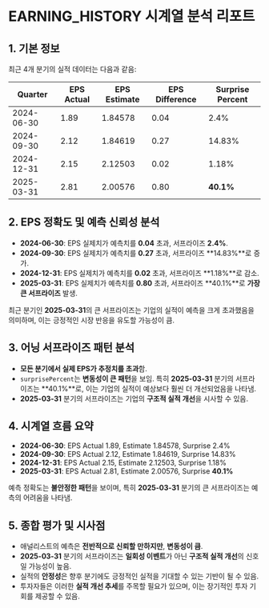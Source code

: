 # EARNING_HISTORY 시계열 분석 리포트

## 1. 기본 정보

최근 4개 분기의 실적 데이터는 다음과 같음:

| Quarter     | EPS Actual | EPS Estimate | EPS Difference | Surprise Percent |
|-------------|------------|--------------|----------------|------------------|
| 2024-06-30  | 1.89       | 1.84578      | 0.04           | 2.4%             |
| 2024-09-30  | 2.12       | 1.84619      | 0.27           | 14.83%           |
| 2024-12-31  | 2.15       | 2.12503      | 0.02           | 1.18%            |
| 2025-03-31  | 2.81       | 2.00576      | 0.80           | **40.1%**        |

## 2. EPS 정확도 및 예측 신뢰성 분석

- **2024-06-30**: EPS 실제치가 예측치를 **0.04** 초과, 서프라이즈 **2.4%**.
- **2024-09-30**: EPS 실제치가 예측치를 **0.27** 초과, 서프라이즈 **14.83%**로 증가.
- **2024-12-31**: EPS 실제치가 예측치를 **0.02** 초과, 서프라이즈 **1.18%**로 감소.
- **2025-03-31**: EPS 실제치가 예측치를 **0.80** 초과, 서프라이즈 **40.1%**로 **가장 큰 서프라이즈** 발생.

최근 분기인 **2025-03-31**의 큰 서프라이즈는 기업의 실적이 예측을 크게 초과했음을 의미하며, 이는 긍정적인 시장 반응을 유도할 가능성이 큼.

## 3. 어닝 서프라이즈 패턴 분석

- **모든 분기에서 실제 EPS가 추정치를 초과**함.
- `surprisePercent`는 **변동성이 큰 패턴**을 보임. 특히 **2025-03-31** 분기의 서프라이즈는 **40.1%**로, 이는 기업의 실적이 예상보다 훨씬 더 개선되었음을 나타냄.
- **2025-03-31** 분기의 서프라이즈는 기업의 **구조적 실적 개선**을 시사할 수 있음.

## 4. 시계열 흐름 요약

- **2024-06-30**: EPS Actual 1.89, Estimate 1.84578, Surprise 2.4%
- **2024-09-30**: EPS Actual 2.12, Estimate 1.84619, Surprise 14.83%
- **2024-12-31**: EPS Actual 2.15, Estimate 2.12503, Surprise 1.18%
- **2025-03-31**: EPS Actual 2.81, Estimate 2.00576, Surprise **40.1%**

예측 정확도는 **불안정한 패턴**을 보이며, 특히 **2025-03-31** 분기의 큰 서프라이즈는 예측의 어려움을 나타냄.

## 5. 종합 평가 및 시사점

- 애널리스트의 예측은 **전반적으로 신뢰할 만하지만**, **변동성이 큼**.
- **2025-03-31** 분기의 서프라이즈는 **일회성 이벤트**가 아닌 **구조적 실적 개선**의 신호일 가능성이 높음.
- 실적의 **안정성**은 향후 분기에도 긍정적인 실적을 기대할 수 있는 기반이 될 수 있음.
- 투자자들은 이러한 **실적 개선 추세**를 주목할 필요가 있으며, 이는 장기적인 투자 기회를 제공할 수 있음.